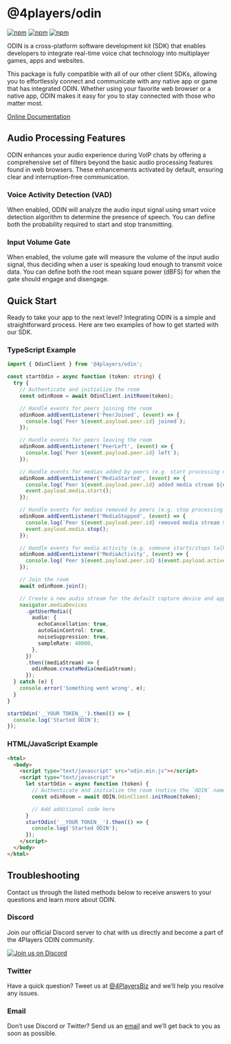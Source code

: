 # @4players/odin

[![npm](https://img.shields.io/npm/v/@4players/odin.svg)][npm-badge-url]
[![npm](https://img.shields.io/npm/l/@4players/odin.svg)][license-url]
[![npm](https://img.shields.io/npm/dm/@4players/odin.svg)][npm-badge-url]

ODIN is a cross-platform software development kit (SDK) that enables developers to integrate real-time voice chat technology into multiplayer games, apps and websites.

This package is fully compatible with all of our other client SDKs, allowing you to effortlessly connect and communicate with any native app or game that has integrated ODIN. Whether using your favorite web browser or a native app, ODIN makes it easy for you to stay connected with those who matter most.

[Online Documentation](https://www.4players.io/developers/)

## Audio Processing Features

ODIN enhances your audio experience during VoIP chats by offering a comprehensive set of filters beyond the basic audio processing features found in web browsers. These enhancements activated by default, ensuring clear and interruption-free communication.

### Voice Activity Detection (VAD)

When enabled, ODIN will analyze the audio input signal using smart voice detection algorithm to determine the presence of speech. You can define both the probability required to start and stop transmitting.

### Input Volume Gate

When enabled, the volume gate will measure the volume of the input audio signal, thus deciding when a user is speaking loud enough to transmit voice data. You can define both the root mean square power (dBFS) for when the gate should engage and disengage.

## Quick Start

Ready to take your app to the next level? Integrating ODIN is a simple and straightforward process. Here are two examples of how to get started with our SDK.

### TypeScript Example

```typescript
import { OdinClient } from '@4players/odin';

const startOdin = async function (token: string) {
  try {
    // Authenticate and initialize the room
    const odinRoom = await OdinClient.initRoom(token);

    // Handle events for peers joining the room
    odinRoom.addEventListener('PeerJoined', (event) => {
      console.log(`Peer ${event.payload.peer.id} joined`);
    });

    // Handle events for peers leaving the room
    odinRoom.addEventListener('PeerLeft', (event) => {
      console.log(`Peer ${event.payload.peer.id} left`);
    });

    // Handle events for medias added by peers (e.g. start processing voice data)
    odinRoom.addEventListener('MediaStarted', (event) => {
      console.log(`Peer ${event.payload.peer.id} added media stream ${event.payload.media.id}`);
      event.payload.media.start();
    });

    // Handle events for medias removed by peers (e.g. stop processing voice data)
    odinRoom.addEventListener('MediaStopped', (event) => {
      console.log(`Peer ${event.payload.peer.id} removed media stream ${event.payload.media.id}`);
      event.payload.media.stop();
    });

    // Handle events for media activity (e.g. someone starts/stops talking)
    odinRoom.addEventListener('MediaActivity', (event) => {
      console.log(`Peer ${event.payload.peer.id} ${event.payload.active ? 'started' : 'stopped'} talking on media ${event.payload.media.id}`);
    });

    // Join the room
    await odinRoom.join();

    // Create a new audio stream for the default capture device and append it to the room
    navigator.mediaDevices
      .getUserMedia({
        audio: {
          echoCancellation: true,
          autoGainControl: true,
          noiseSuppression: true,
          sampleRate: 48000,
        },
      })
      .then((mediaStream) => {
        odinRoom.createMedia(mediaStream);
      });
  } catch (e) {
    console.error('Something went wrong', e);
  }
}

startOdin('__YOUR TOKEN__').then(() => {
  console.log('Started ODIN');
});
```

### HTML/JavaScript Example

```html
<html>
  <body>
    <script type="text/javascript" src="odin.min.js"></script>
    <script type="text/javascript">
      let startOdin = async function (token) {
        // Authenticate and initialize the room (notice the `ODIN` namespace which encapsulates the API)
        const odinRoom = await ODIN.OdinClient.initRoom(token);

        // Add additional code here
      }
      startOdin('__YOUR TOKEN__').then(() => {
        console.log('Started ODIN');
      });
    </script>
  </body>
</html>
```

## Troubleshooting

Contact us through the listed methods below to receive answers to your questions and learn more about ODIN.

### Discord

Join our official Discord server to chat with us directly and become a part of the 4Players ODIN community.

[![Join us on Discord](https://developers.4players.io/images/join_discord.png)](https://discord.gg/9yzdJNUGZS)

### Twitter

Have a quick question? Tweet us at [@4PlayersBiz](https://twitter.com/4PlayersBiz) and we’ll help you resolve any issues.

### Email

Don’t use Discord or Twitter? Send us an [email](mailto:odin@4players.io) and we’ll get back to you as soon as possible.

[npm-badge-url]: https://www.npmjs.com/package/@4players/odin
[license-url]: https://github.com/4Players/odin/blob/master/LICENSE
